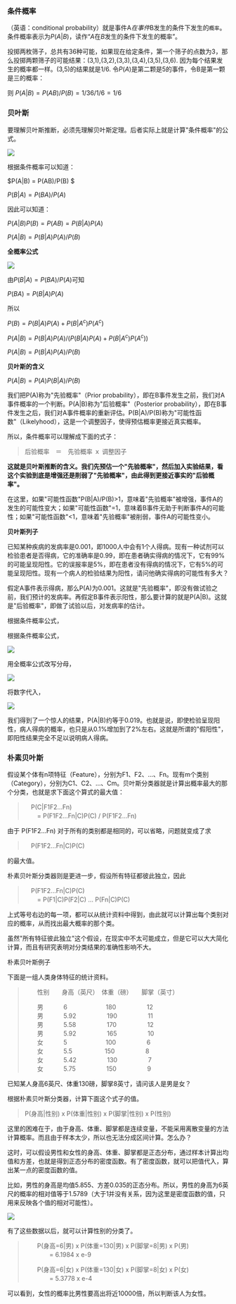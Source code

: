 ### 条件概率

（英语：conditional probability）就是事件A*在事件*B发生的条件下发生的`概率`。条件概率表示为$P(A|B)$，读作“*A*在*B*发生的条件下发生的概率”。

投掷两枚筛子，总共有36种可能，如果现在给定条件，第一个筛子的点数为3，那么投掷两颗筛子的可能结果：(3,1),(3,2),(3,3),(3,4),(3,5),(3,6). 因为每个结果发生的概率都一样。(3,5)的结果就是1/6. 令$P(A)$是第二颗是5的事件，令B是第一颗是三的概率：

则 $P(A|B) = P(AB)/P(B) = 1/36 / 1/6 = 1/6$

### 贝叶斯

要理解贝叶斯推断，必须先理解贝叶斯定理。后者实际上就是计算"条件概率"的公式。

![](/probability/03_ab.png)

根据条件概率可以知道：

$P(A|B) = P(AB)/P(B) $

$P(B|A) = P(BA)/P(A)$

因此可以知道：

$P(A|B)P(B) = P(AB) = P(B|A)P(A)$

$P(A|B)=P(B|A)P(A)/P(B)$

**全概率公式**

![](/probability/03_ABB.png)

由$P(B|A) = P(BA)/P(A)$可知

$P(BA)=P(B|A)P(A)$

所以

$P(B) = P(B|A)P(A) + P(B|A^{c})P(A^{c})$

$P(A|B) = P(B|A)P(A)/(P(B|A)P(A) + P(B|A^{c})P(A^{c}))$

$P(A|B)=P(B|A)P(A)/P(B)$

**贝叶斯的含义**

$P(A|B)=P(A) P(B|A)/P(B)$

我们把P(A)称为"先验概率"（Prior probability），即在B事件发生之前，我们对A事件概率的一个判断。P(A|B)称为"后验概率"（Posterior probability），即在B事件发生之后，我们对A事件概率的重新评估。P(B|A)/P(B)称为"可能性函数"（Likelyhood），这是一个调整因子，使得预估概率更接近真实概率。

所以，条件概率可以理解成下面的式子：

> 后验概率　＝　先验概率 ｘ 调整因子

**这就是贝叶斯推断的含义。我们先预估一个"先验概率"，然后加入实验结果，看这个实验到底是增强还是削弱了"先验概率"，由此得到更接近事实的"后验概率"。**

在这里，如果"可能性函数"P(B|A)/P(B)>1，意味着"先验概率"被增强，事件A的发生的可能性变大；如果"可能性函数"=1，意味着B事件无助于判断事件A的可能性；如果"可能性函数"<1，意味着"先验概率"被削弱，事件A的可能性变小。

**贝叶斯列子**

已知某种疾病的发病率是0.001，即1000人中会有1个人得病。现有一种试剂可以检验患者是否得病，它的准确率是0.99，即在患者确实得病的情况下，它有99%的可能呈现阳性。它的误报率是5%，即在患者没有得病的情况下，它有5%的可能呈现阳性。现有一个病人的检验结果为阳性，请问他确实得病的可能性有多大？

假定A事件表示得病，那么P(A)为0.001。这就是"先验概率"，即没有做试验之前，我们预计的发病率。再假定B事件表示阳性，那么要计算的就是P(A|B)。这就是"后验概率"，即做了试验以后，对发病率的估计。

根据条件概率公式，

根据条件概率公式，

![](/probability/03_01.png)

用全概率公式改写分母，

![](/probability/03_02.png)

将数字代入，

![](/probability/03_03.png)

我们得到了一个惊人的结果，P(A|B)约等于0.019。也就是说，即使检验呈现阳性，病人得病的概率，也只是从0.1%增加到了2%左右。这就是所谓的"假阳性"，即阳性结果完全不足以说明病人得病。

### 朴素贝叶斯

假设某个体有n项特征（Feature），分别为F1、F2、...、Fn。现有m个类别（Category），分别为C1、C2、...、Cm。贝叶斯分类器就是计算出概率最大的那个分类，也就是求下面这个算式的最大值：

> 　P(C|F1F2...Fn)  
> 　　= P(F1F2...Fn|C)P(C) / P(F1F2...Fn)

由于 P(F1F2...Fn) 对于所有的类别都是相同的，可以省略，问题就变成了求

> 　P(F1F2...Fn|C)P(C)

的最大值。

朴素贝叶斯分类器则是更进一步，假设所有特征都彼此独立，因此

> 　P(F1F2...Fn|C)P(C)  
> 　　= P(F1|C)P(F2|C) ... P(Fn|C)P(C)

上式等号右边的每一项，都可以从统计资料中得到，由此就可以计算出每个类别对应的概率，从而找出最大概率的那个类。

虽然"所有特征彼此独立"这个假设，在现实中不太可能成立，但是它可以大大简化计算，而且有研究表明对分类结果的准确性影响不大。

朴素贝叶斯例子

下面是一组人类身体特征的统计资料。

> 　　性别　　身高（英尺）　体重（磅）　　脚掌（英寸）
> 
> 　　男 　　　6 　　　　　　180　　　　　12  
> 　　男 　　　5.92　　　　　190　　　　　11  
> 　　男 　　　5.58　　　　　170　　　　　12  
> 　　男 　　　5.92　　　　　165　　　　　10  
> 　　女 　　　5 　　　　　　100　　　　　6  
> 　　女 　　　5.5 　　　　　150　　　　　8  
> 　　女 　　　5.42　　　　　130　　　　　7  
> 　　女 　　　5.75　　　　　150　　　　　9

已知某人身高6英尺、体重130磅，脚掌8英寸，请问该人是男是女？

根据朴素贝叶斯分类器，计算下面这个式子的值。

> P(身高|性别) x P(体重|性别) x P(脚掌|性别) x P(性别)

这里的困难在于，由于身高、体重、脚掌都是连续变量，不能采用离散变量的方法计算概率。而且由于样本太少，所以也无法分成区间计算。怎么办？

这时，可以假设男性和女性的身高、体重、脚掌都是正态分布，通过样本计算出均值和方差，也就是得到正态分布的密度函数。有了密度函数，就可以把值代入，算出某一点的密度函数的值。

比如，男性的身高是均值5.855、方差0.035的正态分布。所以，男性的身高为6英尺的概率的相对值等于1.5789（大于1并没有关系，因为这里是密度函数的值，只用来反映各个值的相对可能性）。

![](/probability/03_04.png)

有了这些数据以后，就可以计算性别的分类了。

> 　　P(身高=6|男) x P(体重=130|男) x P(脚掌=8|男) x P(男)  
> 　　　　= 6.1984 x e-9
> 
> 　　P(身高=6|女) x P(体重=130|女) x P(脚掌=8|女) x P(女)  
> 　　　　= 5.3778 x e-4

可以看到，女性的概率比男性要高出将近10000倍，所以判断该人为女性。


